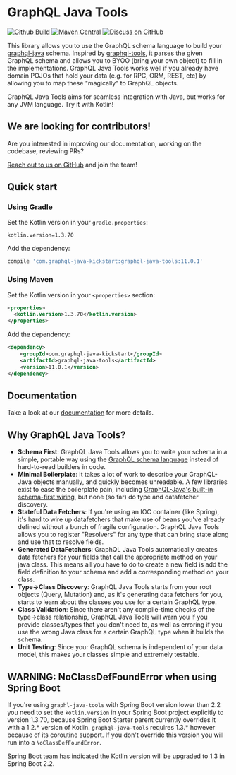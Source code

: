 # GraphQL Java Tools

[![Github Build](https://github.com/graphql-java-kickstart/graphql-java-tools/actions/workflows/snapshot.yml/badge.svg)](https://github.com/graphql-java-kickstart/graphql-java-tools/actions/workflows/snapshot.yml)
[![Maven Central](https://maven-badges.herokuapp.com/maven-central/com.graphql-java-kickstart/graphql-java-tools/badge.svg)](https://maven-badges.herokuapp.com/maven-central/com.graphql-java-kickstart/graphql-java-tools)
[![Discuss on GitHub](https://img.shields.io/badge/GitHub-discuss-orange)](https://github.com/graphql-java-kickstart/graphql-java-tools/discussions)

This library allows you to use the GraphQL schema language to build your [graphql-java](https://github.com/graphql-java/graphql-java) schema.
Inspired by [graphql-tools](https://github.com/apollographql/graphql-tools), it parses the given GraphQL schema and allows you to BYOO (bring your own object) to fill in the implementations.
GraphQL Java Tools works well if you already have domain POJOs that hold your data (e.g. for RPC, ORM, REST, etc) by allowing you to map these "magically" to GraphQL objects.

GraphQL Java Tools aims for seamless integration with Java, but works for any JVM language.  Try it with Kotlin!

## We are looking for contributors!

Are you interested in improving our documentation, working on the codebase, reviewing PRs?

[Reach out to us on GitHub](https://github.com/graphql-java-kickstart/graphql-java-tools/discussions) and join the team!

## Quick start

### Using Gradle
Set the Kotlin version in your `gradle.properties`:
```
kotlin.version=1.3.70
```

Add the dependency:
```groovy
compile 'com.graphql-java-kickstart:graphql-java-tools:11.0.1'
```

### Using Maven
Set the Kotlin version in your `<properties>` section:
```xml
<properties>
  <kotlin.version>1.3.70</kotlin.version>
</properties>
```

Add the dependency:
```xml
<dependency>
    <groupId>com.graphql-java-kickstart</groupId>
    <artifactId>graphql-java-tools</artifactId>
    <version>11.0.1</version>
</dependency>
```

## Documentation

Take a look at our [documentation](https://www.graphql-java-kickstart.com/tools/) for more details.

## Why GraphQL Java Tools?

* **Schema First**:  GraphQL Java Tools allows you to write your schema in a simple, portable way using the [GraphQL schema language](http://graphql.org/learn/schema/) instead of hard-to-read builders in code.
* **Minimal Boilerplate**:  It takes a lot of work to describe your GraphQL-Java objects manually, and quickly becomes unreadable.
A few libraries exist to ease the boilerplate pain, including [GraphQL-Java's built-in schema-first wiring](https://www.graphql-java.com/documentation/master/schema/), but none (so far) do type and datafetcher discovery.
* **Stateful Data Fetchers**:  If you're using an IOC container (like Spring), it's hard to wire up datafetchers that make use of beans you've already defined without a bunch of fragile configuration.  GraphQL Java Tools allows you to register "Resolvers" for any type that can bring state along and use that to resolve fields.
* **Generated DataFetchers**:  GraphQL Java Tools automatically creates data fetchers for your fields that call the appropriate method on your java class.  This means all you have to do to create a new field is add the field definition to your schema and add a corresponding method on your class.
* **Type->Class Discovery**:  GraphQL Java Tools starts from your root objects (Query, Mutation) and, as it's generating data fetchers for you, starts to learn about the classes you use for a certain GraphQL type.
* **Class Validation**:  Since there aren't any compile-time checks of the type->class relationship, GraphQL Java Tools will warn you if you provide classes/types that you don't need to, as well as erroring if you use the wrong Java class for a certain GraphQL type when it builds the schema.
* **Unit Testing**:  Since your GraphQL schema is independent of your data model, this makes your classes simple and extremely testable.

## WARNING: NoClassDefFoundError when using Spring Boot

If you're using `graphl-java-tools` with Spring Boot version lower than 2.2 you need to set the `kotlin.version` in 
your Spring Boot project explicitly to version 1.3.70, because Spring Boot Starter parent currently overrides it with 
a 1.2.* version of Kotlin. 
`graphql-java-tools` requires 1.3.* however because of its coroutine support. If you don't override this version
you will run into a `NoClassDefFoundError`.

Spring Boot team has indicated the Kotlin version will be upgraded to 1.3 in Spring Boot 2.2.
